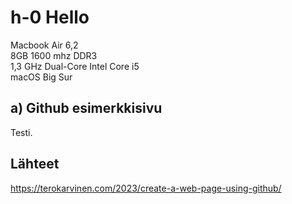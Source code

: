# h-0 Hello

Macbook Air 6,2    
8GB 1600 mhz DDR3  
1,3 GHz Dual-Core Intel Core i5  
macOS Big Sur  

## a) Github esimerkkisivu  

Testi. 

## Lähteet  

https://terokarvinen.com/2023/create-a-web-page-using-github/
